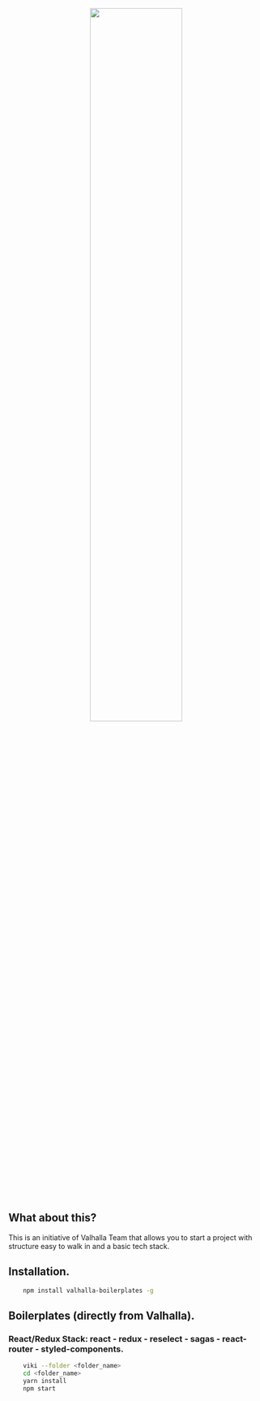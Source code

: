 <p align="center">
  <img src="https://i.imgur.com/AuyAhuS.png" width="60%">
</p>

## What about this?
This is an initiative of Valhalla Team that allows you to start a project with structure easy to walk in and a basic tech stack.

## Installation.

```bash
    npm install valhalla-boilerplates -g
```

## Boilerplates (directly from Valhalla).

### React/Redux Stack: react - redux - reselect - sagas - react-router - styled-components.
```bash
    viki --folder <folder_name>
    cd <folder_name>
    yarn install
    npm start
```
